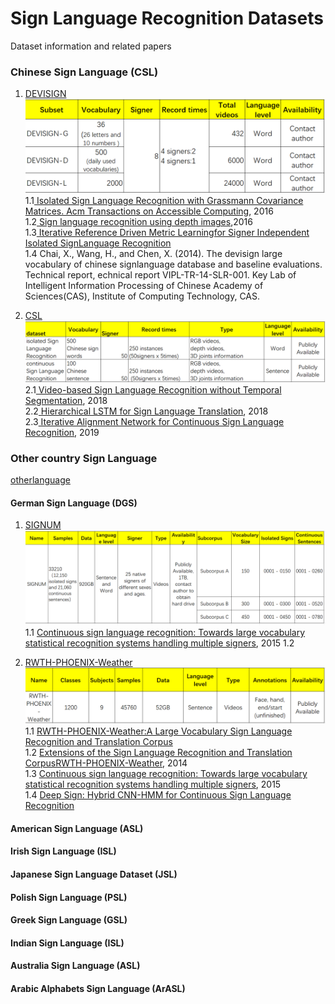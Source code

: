 # Sign Language Recognition Datasets

Dataset information and related papers

### Chinese Sign Language (CSL)  

1. [DEVISIGN](http://vipl.ict.ac.cn/homepage/ksl/data.html)  
  ![devisign](https://github.com/Skye601/SLR/blob/master/images/devisign1.png)
  1.1[ Isolated Sign Language Recognition with Grassmann Covariance Matrices. Acm Transactions on Accessible Computing](http://vipl.ict.ac.cn/uploadfile/upload/2018112115430139.pdf), 2016  
  1.2[ Sign language recognition using depth images](https://www.semanticscholar.org/paper/Sign-language-recognition-using-depth-images-Zheng-Liang/1ca16a088581a8c88972b55ac1a9d3e444f1655e),2016  
  1.3[ Iterative Reference Driven Metric Learningfor Signer Independent Isolated SignLanguage Recognition](http://vipl.ict.ac.cn/uploadfile/upload/2018112115134267.pdf)  
  1.4 Chai, X., Wang, H., and  Chen,  X. (2014).  The  devisign  large  vocabulary  of  chinese  signlanguage database and baseline evaluations. Technical report, echnical report VIPL-TR-14-SLR-001. Key Lab of Intelligent Information Processing of Chinese Academy of Sciences(CAS), Institute of Computing Technology, CAS.  
  
  
2. [CSL](http://mccipc.ustc.edu.cn/mediawiki/index.php/SLR_Dataset)  
  ![CSL](https://github.com/Skye601/SLR/blob/master/images/CSL.png) 
  2.1[ Video-based Sign Language Recognition without Temporal Segmentation](https://arxiv.org/pdf/1801.10111.pdf), 2018  
  2.2[ Hierarchical LSTM for Sign Language Translation](https://pdfs.semanticscholar.org/d44c/20c48e764a546d00b9155a56b171b0dc04bc.pdf), 2018  
  2.3[ Iterative Alignment Network for Continuous Sign Language Recognition](http://openaccess.thecvf.com/content_CVPR_2019/papers/Pu_Iterative_Alignment_Network_for_Continuous_Sign_Language_Recognition_CVPR_2019_paper.pdf), 2019  

### Other country Sign Language
[otherlanguage](http://facundoq.github.io/unlp/sign_language_datasets/)
#### German Sign Language (DGS)
1. [ SIGNUM](https://www.phonetik.uni-muenchen.de/forschung/Bas/SIGNUM/) 
  ![SIGNUM](https://github.com/Skye601/SLR/blob/master/images/signum.png)  
  1.1 [ Continuous sign language recognition: Towards large vocabulary statistical recognition systems handling multiple signers](https://www.sciencedirect.com/science/article/pii/S1077314215002088), 2015
  1.2 []()  
  
2. [ RWTH-PHOENIX-Weather](http://www-i6.informatik.rwth-aachen.de/~forster/database-rwth-phoenix.php)  
  ![RWTH-PHOENIX-Weather](https://github.com/Skye601/SLR/blob/master/images/RWTH_PHOENIX.png)  
  1.1 [ RWTH-PHOENIX-Weather:A Large Vocabulary Sign Language Recognition and Translation Corpus](http://lrec.elra.info/proceedings/lrec2012/pdf/844_Paper.pdf)  
  1.2 [ Extensions of the Sign Language Recognition and Translation CorpusRWTH-PHOENIX-Weather](http://www.lrec-conf.org/proceedings/lrec2014/pdf/585_Paper.pdf), 2014  
  1.3 [ Continuous sign language recognition: Towards large vocabulary statistical recognition systems handling multiple signers](https://www.sciencedirect.com/science/article/pii/S1077314215002088), 2015  
  1.4 [ Deep Sign: Hybrid CNN-HMM for Continuous Sign Language Recognition ](http://epubs.surrey.ac.uk/812319/)  
  
#### American Sign Language (ASL)

#### Irish Sign Language (ISL)

#### Japanese Sign Language Dataset (JSL)

#### Polish Sign Language (PSL)

#### Greek Sign Language (GSL)

#### Indian Sign Language (ISL)

#### Australia Sign Language (ASL)

#### Arabic Alphabets Sign Language (ArASL)

  
  
